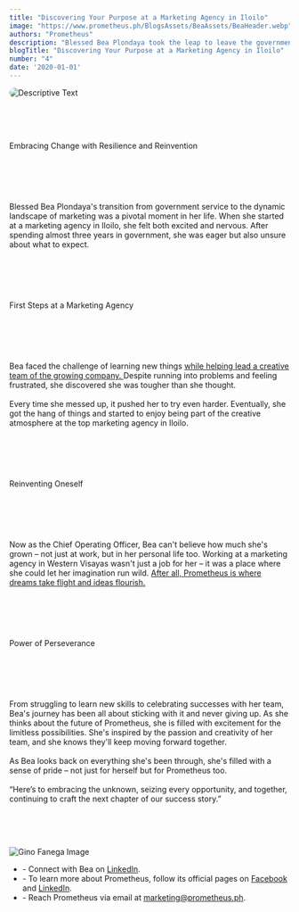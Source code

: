 ```yaml
---
title: "Discovering Your Purpose at a Marketing Agency in Iloilo"
image: "https://www.prometheus.ph/BlogsAssets/BeaAssets/BeaHeader.webp"
authors: "Prometheus"
description: "Blessed Bea Plondaya took the leap to leave the government for what would become Western Visayas' 1st full-service marketing agency."
blogTitle: "Discovering Your Purpose at a Marketing Agency in Iloilo"
number: "4"
date: '2020-01-01'
---
```


<div style="display: flex;
    flex-direction: column;
    gap: 4rem;">

  <img src="/BlogsAssets/BeaAssets/BeaHeader.webp" alt="Descriptive Text" style="border-radius: 15px;">

<p className="text-[#FFFFFF] text-[20px] sm:text-[35px] pb-5 pt-10 font-bold">
    Embracing Change with Resilience and Reinvention
</p>

<p className="text-[#FFFFFF] sm:text-[28px] pb-5  sm:pb-10 ">
     Blessed Bea Plondaya's transition from government service to the
              dynamic landscape of marketing was a pivotal moment in her life.
              When she started at a marketing agency in Iloilo, she felt both
              excited and nervous. After spending almost three years in
              government, she was eager but also unsure about what to expect.
</p>

<p className="text-[#FFFFFF] text-[17px] sm:text-[35px] pb-5  pt-10 font-bold ">
 First Steps at a Marketing Agency
</p>

<p className="text-[#FFFFFF] sm:text-[28px] pb-5  sm:pb-10">
              Bea faced the challenge of learning new things
              <a
                href="https://www.prometheus.ph/creativedirection"
                className="text-blue-500"
              >
                while helping lead a creative team of the growing company.
              </a>
              Despite running into problems and feeling frustrated, she
              discovered she was tougher than she thought. <br /> <br />
              Every time she messed up, it pushed her to try even harder.
              Eventually, she got the hang of things and started to enjoy being
              part of the creative atmosphere at the top marketing agency in
              Iloilo.
</p>

<p className="text-[#FFFFFF] text-[20px]  sm:text-[35px] pb-5  pt-10  font-bold ">
   Reinventing Oneself
</p>

<p className="text-[#FFFFFF] sm:text-[28px]  pb-10 ">
              Now as the Chief Operating Officer, Bea can't believe how much
              she's grown – not just at work, but in her personal life too.
              Working at a marketing agency in Western Visayas wasn't just a job
              for her – it was a place where she could let her imagination run
              wild.
              <a
                href="https://www.prometheus.ph/works"
                className="text-blue-500"
              >
                After all, Prometheus is where dreams take flight and ideas
                flourish.
              </a>
</p>

<p className="text-[#FFFFFF] text-[20px]  pb-5  pt-10  sm:text-[35px] font-bold">
 Power of Perseverance
</p>

<p className="text-[#FFFFFF] sm:text-[28px] pb-10 ">
              From struggling to learn new skills to celebrating successes with
              her team, Bea's journey has been all about sticking with it and
              never giving up. As she thinks about the future of Prometheus, she
              is filled with excitement for the limitless possibilities. She's
              inspired by the passion and creativity of her team, and she knows
              they'll keep moving forward together. <br /> <br /> As Bea looks
              back on everything she's been through, she's filled with a sense
              of pride – not just for herself but for Prometheus too. <br />
              <br />
              “Here’s to embracing the unknown, seizing every opportunity, and
              together, continuing to craft the next chapter of our success
              story.”
</p>



<div>
<div className="w-full pb-10  flex justify-center items-center ">
<img
              src="/BlogsAssets/BeaAssets/BeaFooter.webp"
              className="w-[700px] rounded-2xl pb-10"
              alt="Gino Fanega Image"
            />
</div>
  <ul className="text-[#FFFFFF]  sm:text-[15px] flex flex-col gap-5  ">
<li> -  Connect with Bea on <a href="https://www.linkedin.com/in/blessed-bea-plondaya-782a12220/" className="text-blue-500">LinkedIn</a>. </li>
<li> - To learn more about Prometheus, follow its official pages on <a href="https://www.facebook.com/PrometheusPr" className="text-blue-500">Facebook</a> and <a href="https://www.linkedin.com/company/prometheusph/" className="text-blue-500">LinkedIn</a>. </li>
<li> - Reach Prometheus via email at <a href="mailto:marketing@prometheus.ph" className="text-blue-500">marketing@prometheus.ph</a>.</li>

</ul>
<!-- <meta name="author" content="Prometheus" />
<meta name="publish_date" property="og:publish_date" content="2024-05-13"> -->
<div>
